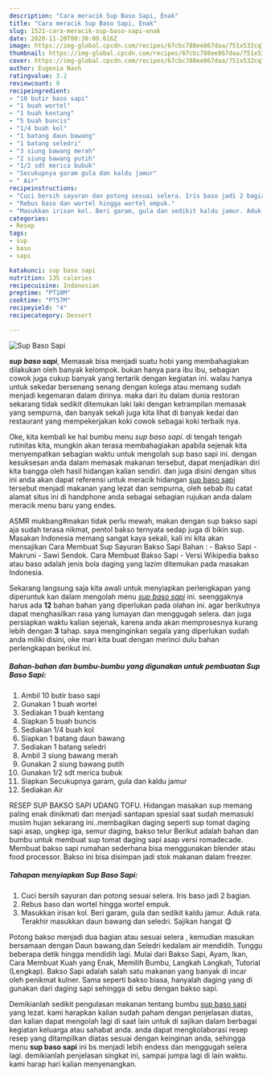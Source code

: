 ```yaml
---
description: "Cara meracik Sup Baso Sapi, Enak"
title: "Cara meracik Sup Baso Sapi, Enak"
slug: 1521-cara-meracik-sup-baso-sapi-enak
date: 2020-11-20T00:30:09.616Z
image: https://img-global.cpcdn.com/recipes/67cbc788ee867daa/751x532cq70/sup-baso-sapi-foto-resep-utama.jpg
thumbnail: https://img-global.cpcdn.com/recipes/67cbc788ee867daa/751x532cq70/sup-baso-sapi-foto-resep-utama.jpg
cover: https://img-global.cpcdn.com/recipes/67cbc788ee867daa/751x532cq70/sup-baso-sapi-foto-resep-utama.jpg
author: Eugenia Nash
ratingvalue: 3.2
reviewcount: 9
recipeingredient:
- "10 butir baso sapi"
- "1 buah wortel"
- "1 buah kentang"
- "5 buah buncis"
- "1/4 buah kol"
- "1 batang daun bawang"
- "1 batang seledri"
- "3 siung bawang merah"
- "2 siung bawang putih"
- "1/2 sdt merica bubuk"
- "Secukupnya garam gula dan kaldu jamur"
- " Air"
recipeinstructions:
- "Cuci bersih sayuran dan potong sesuai selera. Iris baso jadi 2 bagian."
- "Rebus baso dan wortel hingga wortel empuk."
- "Masukkan irisan kol. Beri garam, gula dan sedikit kaldu jamur. Aduk rata. Terakhir masukkan daun bawang dan seledri. Sajikan hangat 😋"
categories:
- Resep
tags:
- sup
- baso
- sapi

katakunci: sup baso sapi 
nutrition: 135 calories
recipecuisine: Indonesian
preptime: "PT10M"
cooktime: "PT57M"
recipeyield: "4"
recipecategory: Dessert

---
```



![Sup Baso Sapi](https://img-global.cpcdn.com/recipes/67cbc788ee867daa/751x532cq70/sup-baso-sapi-foto-resep-utama.jpg)

<b><i>sup baso sapi</i></b>, Memasak bisa menjadi suatu hobi yang membahagiakan dilakukan oleh banyak kelompok. bukan hanya para ibu ibu, sebagian cowok juga cukup banyak yang tertarik dengan kegiatan ini. walau hanya untuk sekedar bersenang senang dengan kolega atau memang sudah menjadi kegemaran dalam dirinya. maka dari itu dalam dunia restoran sekarang tidak sedikit ditemukan laki laki dengan ketrampilan memasak yang sempurna, dan banyak sekali juga kita lihat di banyak kedai dan restaurant yang mempekerjakan koki cowok sebagai koki terbaik nya.

Oke, kita kembali ke hal bumbu menu <i>sup baso sapi</i>. di tengah tengah rutinitas kita, mungkin akan terasa membahagiakan apabila sejenak kita menyempatkan sebagian waktu untuk mengolah sup baso sapi ini. dengan kesuksesan anda dalam memasak makanan tersebut, dapat menjadikan diri kita bangga oleh hasil hidangan kalian sendiri. dan juga disini dengan situs ini anda akan dapat referensi untuk meracik hidangan <u>sup baso sapi</u> tersebut menjadi makanan yang lezat dan sempurna, oleh sebab itu catat alamat situs ini di handphone anda sebagai sebagian rujukan anda dalam meracik menu baru yang endes.

ASMR mukbang#makan tidak perlu mewah, makan dengan sup bakso sapi aja sudah terasa nikmat, pentol bakso ternyata sedap juga di bikin sup. Masakan Indonesia memang sangat kaya sekali, kali ini kita akan mensajikan Cara Membuat Sup Sayuran Bakso Sapi Bahan : - Bakso Sapi - Makruni - Sawi Sendok. Cara Membuat Bakso Sapi - Versi Wikipedia bakso atau baso adalah jenis bola daging yang lazim ditemukan pada masakan Indonesia.


Sekarang langsung saja kita awali untuk menyiapkan perlengkapan yang diperuntuk kan dalam mengolah menu <u><i>sup baso sapi</i></u> ini. seenggaknya harus ada <b>12</b> bahan bahan yang diperlukan pada olahan ini. agar berikutnya dapat menghasilkan rasa yang lumayan dan menggugah selera. dan juga persiapkan waktu kalian sejenak, karena anda akan memprosesnya kurang lebih dengan <b>3</b> tahap. saya menginginkan segala yang diperlukan sudah anda miliki disini, oke mari kita buat dengan merinci dulu bahan perlengkapan berikut ini.

<!--inarticleads1-->

##### Bahan-bahan dan bumbu-bumbu yang digunakan untuk pembuatan Sup Baso Sapi:

1. Ambil 10 butir baso sapi
1. Gunakan 1 buah wortel
1. Sediakan 1 buah kentang
1. Siapkan 5 buah buncis
1. Sediakan 1/4 buah kol
1. Siapkan 1 batang daun bawang
1. Sediakan 1 batang seledri
1. Ambil 3 siung bawang merah
1. Gunakan 2 siung bawang putih
1. Gunakan 1/2 sdt merica bubuk
1. Siapkan Secukupnya garam, gula dan kaldu jamur
1. Sediakan  Air


RESEP SUP BAKSO SAPI UDANG TOFU. Hidangan masakan sup memang paling enak dinikmati dan menjadi santapan spesial saat sudah memasuki musim hujan sekarang ini..membagikan daging seperti sup tomat daging sapi asap, ungkep iga, semur daging, bakso telur Berikut adalah bahan dan bumbu untuk membuat sup tomat daging sapi asap versi romadecade. Membuat bakso sapi rumahan sederhana bisa menggunakan blender atau food processor. Bakso ini bisa disimpan jadi stok makanan dalam freezer. 

<!--inarticleads2-->

##### Tahapan menyiapkan Sup Baso Sapi:

1. Cuci bersih sayuran dan potong sesuai selera. Iris baso jadi 2 bagian.
1. Rebus baso dan wortel hingga wortel empuk.
1. Masukkan irisan kol. Beri garam, gula dan sedikit kaldu jamur. Aduk rata. Terakhir masukkan daun bawang dan seledri. Sajikan hangat 😋


Potong bakso menjadi dua bagian atau sesuai selera , kemudian masukan bersamaan dengan Daun bawang,dan Seledri kedalam air mendidih. Tunggu beberapa detik hingga mendidih lagi. Mulai dari Bakso Sapi, Ayam, Ikan, Cara Membuat Kuah yang Enak, Memilih Bumbu, Langkah Langkah, Tutorial (Lengkap). Bakso Sapi adalah salah satu makanan yang banyak di incar oleh penikmat kulner. Sama seperti bakso biasa, hanyalah daging yang di gunakan dari daging sapi sehingga di sebu dengan bakso sapi. 

Demikianlah sedikit pengulasan makanan tentang bumbu <u>sup baso sapi</u> yang lezat. kami harapkan kalian sudah paham dengan penjelasan diatas, dan kalian dapat mengolah lagi di saat lain untuk di sajikan dalam berbagai kegiatan keluarga atau sahabat anda. anda dapat mengkolaborasi resep resep yang ditampilkan diatas sesuai dengan keinginan anda, sehingga menu <b>sup baso sapi</b> ini bs menjadi lebih endess dan menggugah selera lagi. demikianlah penjelasan singkat ini, sampai jumpa lagi di lain waktu. kami harap hari kalian menyenangkan.
